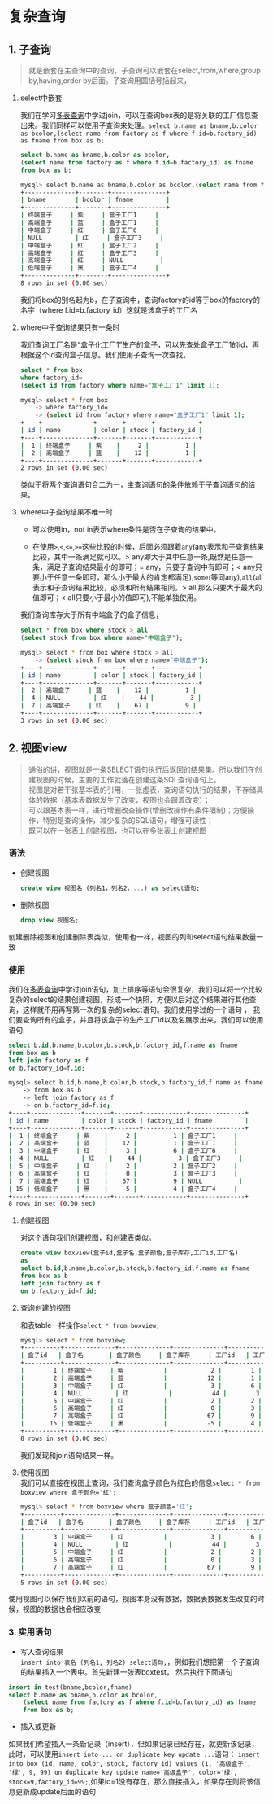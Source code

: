 # 复杂查询

## 1. 子查询  

>就是嵌套在主查询中的查询，子查询可以嵌套在select,from,where,group by,having,order by后面。子查询用圆括号括起来，

1. select中嵌套  

    我们在学习[多表查询](./多表查询.md)中学过join，可以在查询box表的是将关联的工厂信息查出来。我们同样可以使用子查询来处理。`select b.name as bname,b.color as bcolor,(select name from factory as f where f.id=b.factory_id) as fname from box as b;`  

    ```sql
    select b.name as bname,b.color as bcolor,
    (select name from factory as f where f.id=b.factory_id) as fname 
    from box as b;
    ```  

    ```bash
    mysql> select b.name as bname,b.color as bcolor,(select name from factory as f where f.id=b.factory_id) as fname from box as b;
    +--------------+--------+---------------+
    | bname        | bcolor | fname         |
    +--------------+--------+---------------+
    | 终端盒子     | 紫     | 盒子工厂1     |
    | 高端盒子     | 蓝     | 盒子工厂1     |
    | 中端盒子     | 红     | 盒子工厂6     |
    | NULL         | 红     | 盒子工厂3     |
    | 中端盒子     | 红     | 盒子工厂2     |
    | 高端盒子     | 红     | 盒子工厂3     |
    | 高端盒子     | 红     | NULL          |
    | 低端盒子     | 黑     | 盒子工厂4     |
    +--------------+--------+---------------+
    8 rows in set (0.00 sec)
    ```  

    我们将box的别名起为b，在子查询中，查询factory的id等于box的factory的名字（where f.id=b.factory_id）这就是该盒子的工厂名  

2. where中子查询结果只有一条时  

    我们查询工厂名是“盒子化工厂1”生产的盒子，可以先查处盒子工厂1的id，再根据这个id查询盒子信息。我们使用子查询一次查找。  

    ```sql
    select * from box 
    where factory_id=
    (select id from factory where name="盒子工厂1" limit 1);
    ```  

    ```bash
    mysql> select * from box
        -> where factory_id=
        -> (select id from factory where name="盒子工厂1" limit 1);
    +----+--------------+-------+-------+------------+
    | id | name         | color | stock | factory_id |
    +----+--------------+-------+-------+------------+
    |  1 | 终端盒子     | 紫    |     2 |          1 |
    |  2 | 高端盒子     | 蓝    |    12 |          1 |
    +----+--------------+-------+-------+------------+
    2 rows in set (0.00 sec)
    ```  

    类似于将两个查询语句合二为一，主查询语句的条件依赖于子查询语句的结果。  

3. where中子查询结果不唯一时  

    * 可以使用in，not in表示where条件是否在子查询的结果中。

    * 在使用`>`,`<`,`<=`,`>=`这些比较的时候，后面必须跟着`any`(any表示和子查询结果比较，其中一条满足就可以。> any即大于其中任意一条,既然是任意一条，满足子查询结果最小的即可；= any，只要子查询中有即可；< any只要小于任意一条即可，那么小于最大的肯定都满足),`some`(等同any),`all`(all表示和子查询结果比较，必须和所有结果相同。> all 那么只要大于最大的值即可；< all只要小于最小的值即可),不能单独使用。  

    我们查询库存大于所有中端盒子的盒子信息，  

    ```sql
    select * from box where stock > all 
    (select stock from box where name="中端盒子");
    ```  

    ```bash
    mysql> select * from box where stock > all
        -> (select stock from box where name="中端盒子");
    +----+--------------+-------+-------+------------+
    | id | name         | color | stock | factory_id |
    +----+--------------+-------+-------+------------+
    |  2 | 高端盒子     | 蓝    |    12 |          1 |
    |  4 | NULL         | 红    |    44 |          3 |
    |  7 | 高端盒子     | 红    |    67 |          9 |
    +----+--------------+-------+-------+------------+
    3 rows in set (0.00 sec)
    ```  

## 2. 视图view

>通俗的讲，视图就是一条SELECT语句执行后返回的结果集。所以我们在创建视图的时候，主要的工作就落在创建这条SQL查询语句上。  
视图是对若干张基本表的引用，一张虚表，查询语句执行的结果，不存储具体的数据（基本表数据发生了改变，视图也会跟着改变）；  
可以跟基本表一样，进行增删改查操作(增删改操作有条件限制)；方便操作，特别是查询操作，减少复杂的SQL语句，增强可读性；   
既可以在一张表上创建视图，也可以在多张表上创建视图  

### 语法  

* 创建视图  

    ```sql
    create view 视图名 (列名1，列名2，...) as select语句;
    ```  

* 删除视图  

    ```sql
    drop view 视图名;
    ```  

创建删除视图和创建删除表类似，使用也一样，视图的列和select语句结果数量一致  

### 使用

我们在[多表查询](./多表查询.md)中学过join语句，加上排序等语句会很复杂，我们可以将一个比较复杂的select的结果创建视图，形成一个快照，方便以后对这个结果进行其他查询，这样就不用再写第一次的复杂的select语句。我们使用学过的一个语句 ， 
我们要查询所有的盒子，并且将该盒子的生产工厂id以及名展示出来，我们可以使用语句:  

```sql
select b.id,b.name,b.color,b.stock,b.factory_id,f.name as fname 
from box as b
left join factory as f 
on b.factory_id=f.id;
```  

```bash
mysql> select b.id,b.name,b.color,b.stock,b.factory_id,f.name as fname
    -> from box as b
    -> left join factory as f
    -> on b.factory_id=f.id;
+----+--------------+-------+-------+------------+---------------+
| id | name         | color | stock | factory_id | fname         |
+----+--------------+-------+-------+------------+---------------+
|  1 | 终端盒子     | 紫    |     2 |          1 | 盒子工厂1     |
|  2 | 高端盒子     | 蓝    |    12 |          1 | 盒子工厂1     |
|  3 | 中端盒子     | 红    |     3 |          6 | 盒子工厂6     |
|  4 | NULL         | 红    |    44 |          3 | 盒子工厂3     |
|  5 | 中端盒子     | 红    |     2 |          2 | 盒子工厂2     |
|  6 | 高端盒子     | 红    |     0 |          3 | 盒子工厂3     |
|  7 | 高端盒子     | 红    |    67 |          9 | NULL          |
| 15 | 低端盒子     | 黑    |    -5 |          4 | 盒子工厂4     |
+----+--------------+-------+-------+------------+---------------+
8 rows in set (0.00 sec)
```  

1. 创建视图  

    对这个语句我们创建视图，和创建表类似。  

    ```sql
    create view boxview(盒子id,盒子名,盒子颜色,盒子库存,工厂id,工厂名) 
    as 
    select b.id,b.name,b.color,b.stock,b.factory_id,f.name as fname 
    from box as b
    left join factory as f 
    on b.factory_id=f.id;
    ```  

2. 查询创建的视图  

    和表table一样操作`select * from boxview;`  

    ```bash
    mysql> select * from boxview;
    +----------+--------------+--------------+--------------+----------+---------------+
    | 盒子id   | 盒子名       | 盒子颜色     | 盒子库存     | 工厂id   | 工厂名        |
    +----------+--------------+--------------+--------------+----------+---------------+
    |        1 | 终端盒子     | 紫           |            2 |        1 | 盒子工厂1     |
    |        2 | 高端盒子     | 蓝           |           12 |        1 | 盒子工厂1     |
    |        3 | 中端盒子     | 红           |            3 |        6 | 盒子工厂6     |
    |        4 | NULL         | 红           |           44 |        3 | 盒子工厂3     |
    |        5 | 中端盒子     | 红           |            2 |        2 | 盒子工厂2     |
    |        6 | 高端盒子     | 红           |            0 |        3 | 盒子工厂3     |
    |        7 | 高端盒子     | 红           |           67 |        9 | NULL          |
    |       15 | 低端盒子     | 黑           |           -5 |        4 | 盒子工厂4     |
    +----------+--------------+--------------+--------------+----------+---------------+
    8 rows in set (0.00 sec)
    ```  

    我们发现和join语句结果一样。

3. 使用视图  
    我们可以直接在视图上查询，我们查询盒子颜色为红色的信息`select * from boxview where 盒子颜色='红';`  

    ```bash  
    mysql> select * from boxview where 盒子颜色='红';
    +----------+--------------+--------------+--------------+----------+---------------+
    | 盒子id   | 盒子名       | 盒子颜色     | 盒子库存     | 工厂id   | 工厂名        |
    +----------+--------------+--------------+--------------+----------+---------------+
    |        3 | 中端盒子     | 红           |            3 |        6 | 盒子工厂6     |
    |        4 | NULL         | 红           |           44 |        3 | 盒子工厂3     |
    |        5 | 中端盒子     | 红           |            2 |        2 | 盒子工厂2     |
    |        6 | 高端盒子     | 红           |            0 |        3 | 盒子工厂3     |
    |        7 | 高端盒子     | 红           |           67 |        9 | NULL          |
    +----------+--------------+--------------+--------------+----------+---------------+
    5 rows in set (0.00 sec)
    ```  

使用视图可以保存我们以前的语句，视图本身没有数据，数据表数据发生改变的时候，视图的数据也会相应改变  

### 3. 实用语句

* 写入查询结果  
`insert into 表名 (列名1, 列名2) select语句;`，例如我们想把第一个子查询的结果插入一个表中。首先新建一张表boxtest， 然后执行下面语句

```sql
insert in test(bname,bcolor,fname) 
select b.name as bname,b.color as bcolor,
    (select name from factory as f where f.id=b.factory_id) as fname 
    from box as b;
```  


* 插入或更新  

如果我们希望插入一条新记录（insert），但如果记录已经存在，就更新该记录，此时，可以使用`insert into ... on duplicate key update ...`语句：
`insert into box (id, name, color, stock, factory_id) values (1, '高级盒子', '绿', 9, 99) on duplicate key update name='高级盒子', color='绿', stock=9,factory_id=99;`,如果id=1没有存在，那么直接插入，如果存在则将该信息更新成update后面的语句